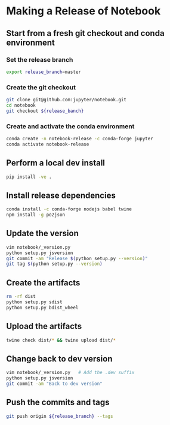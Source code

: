 # Making a Release of Notebook

## Start from a fresh git checkout and conda environment

### Set the release branch

```bash
export release_branch=master
```

### Create the git checkout

```bash
git clone git@github.com:jupyter/notebook.git
cd notebook
git checkout ${release_banch}
```

### Create and activate the conda environment

```bash
conda create -n notebook-release -c conda-forge jupyter
conda activate notebook-release
```

## Perform a local dev install

```bash
pip install -ve .
```

## Install release dependencies

```bash
conda install -c conda-forge nodejs babel twine
npm install -g po2json
```

## Update the version

```bash
vim notebook/_version.py
python setup.py jsversion
git commit -am "Release $(python setup.py --version)"
git tag $(python setup.py --version)
```

## Create the artifacts

```bash
rm -rf dist
python setup.py sdist
python setup.py bdist_wheel
```

## Upload the artifacts

```bash
twine check dist/* && twine upload dist/*
```

## Change back to dev version

```bash
vim notebook/_version.py   # Add the .dev suffix
python setup.py jsversion
git commit -am "Back to dev version"
```

## Push the commits and tags

```bash
git push origin ${release_branch} --tags
```
